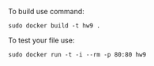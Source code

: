 To build use command:

`sudo docker build -t hw9 .`

To test your file use:

`sudo docker run -t -i --rm -p 80:80 hw9`
